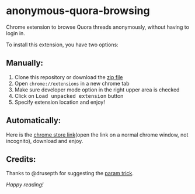 # anonymous-quora-browsing
Chrome extension to browse Quora threads anonymously, without having to login in.

To install this extension, you have two options:

## Manually:
1. Clone this repository or download the [zip file](https://github.com/ismnoiet/anonymous-quora-browsing/archive/master.zip)
2. Open ``chrome://extensions`` in a new chrome tab
3. Make sure developer mode option in the right upper area is checked
4. Click on <kbd>Load unpacked extension</kbd> button
5. Specify extension location and enjoy!

## Automatically:
Here is the [chrome store link](https://chrome.google.com/webstore/detail/anonymous-quora-browsing/dkdbakokdlpecdkdmlkocdcpaaocceee)(open the link on a normal chrome window, not incognito),
download and enjoy.

## Credits:

Thanks to @drusepth for suggesting the [param trick](https://github.com/ismnoiet/anonymous-quora-browsing/issues/1).

*Happy reading!*
